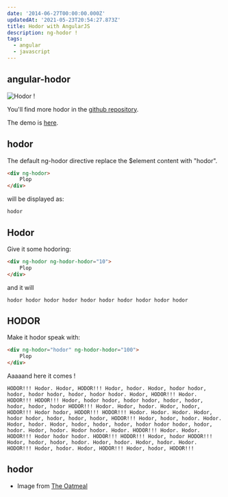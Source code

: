 ```yaml
---
date: '2014-06-27T00:00:00.000Z'
updatedAt: '2021-05-23T20:54:27.873Z'
title: Hodor with AngularJS
description: ng-hodor !
tags:
  - angular
  - javascript
---
```

## angular-hodor

![Hodor !](/contentful/38log8us31S0ROXlnqJn9b/839584563121d043f69dcee812c88aae/oatmeal_hodor.jpg)

You'll find more hodor in the [github repository](https://github.com/SiegfriedEhret/angular-hodor).

The demo is [here](https://dev.ehret.me/angular-hodor/demo/).

## hodor

The default ng-hodor directive replace the $element content with "hodor".

```html
<div ng-hodor>
    Plop
</div>
```

will be displayed as:

```text
hodor
```

## Hodor

Give it some hodoring:

```html
<div ng-hodor ng-hodor-hodor="10">
    Plop
</div>
```

and it will

```text
hodor hodor hodor hodor hodor hodor hodor hodor hodor hodor
```

## HODOR

Make it hodor speak with:

```html
<div ng-hodor="hodor" ng-hodor-hodor="100">
    Plop
</div>
```

Aaaaand here it comes !

```text
HODOR!!! Hodor. Hodor, HODOR!!! Hodor, hodor. Hodor, hodor hodor, hodor, hodor hodor, hodor, hodor hodor. Hodor, HODOR!!! Hodor. HODOR!!! HODOR!!! Hodor, hodor hodor, hodor hodor, hodor, hodor, hodor, hodor, hodor HODOR!!! Hodor. Hodor, hodor. Hodor, hodor, HODOR!!! Hodor hodor, HODOR!!! HODOR!!! Hodor. Hodor. Hodor. Hodor, hodor hodor, hodor, hodor, hodor, HODOR!!! Hodor, hodor, hodor. Hodor. Hodor, hodor. Hodor, hodor, hodor, hodor, hodor hodor hodor, hodor, hodor. Hodor, hodor. Hodor hodor. Hodor. HODOR!!! Hodor. Hodor. HODOR!!! Hodor hodor hodor. HODOR!!! HODOR!!! Hodor, hodor HODOR!!! Hodor, hodor, hodor, hodor. Hodor, hodor. Hodor, hodor. Hodor. HODOR!!! Hodor, hodor. Hodor, HODOR!!! Hodor, hodor, HODOR!!!
```

## hodor

- Image from [The Oatmeal](http://theoatmeal.com/quiz/got_character)

